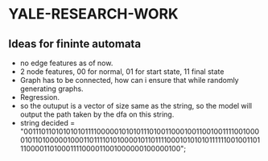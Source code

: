 # YALE-RESEARCH-WORK

## Ideas for fininte automata

* no edge features as of now.
* 2 node features, 00 for normal, 01 for start state, 11 final state
* Graph has to be connected, how can i ensure that while randomly generating graphs.
* Regression.
* so the outuput is a vector of size same as the string, so the model will output the path taken by the dfa on this string.
* string decided = "001110110101010101111000001010101110100110001001100100111100100001011010000010001101111010100001011011110001010101011111100100110111000011010001111000011001000000100000100";

